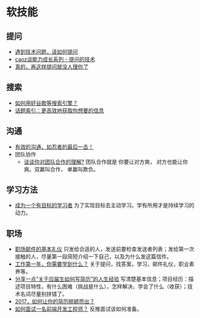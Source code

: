 # 软技能
## 提问
* [遇到技术问题，该如何提问](http://www.jianshu.com/p/19da64cc06ab)
* [caoz谈能力成长系列 - 提问的技术](http://mp.weixin.qq.com/s/zvGixaCSkVX64iNNkksyUw)
* [真的，再这样提问就没人理你了](http://mp.weixin.qq.com/s/oFHMnwR7LvJjQsjF7SiJng)

## 搜索
* [如何用好谷歌等搜索引擎？](https://www.zhihu.com/question/20161362/answer/14180620)
* [话题索引：更高效地获取你想要的信息](https://zhuanlan.zhihu.com/p/23740262)

## 沟通
* [有效的沟通，如忍者的最后一击！](http://zhangtielei.com/posts/blog-programmer-communication.html)
* 团队协作
  * [谈谈你对团队合作的理解?](https://www.zhihu.com/question/26496969) 团队合作就是 你要让对方爽， 对方也能让你爽。双赢叫合作， 单赢叫欺负。

## 学习方法
* [成为一个有目标的学习者](https://daimajia.com/2017/02/25/you-need-a-goal/) 为了实现目标去主动学习。学有所用才是持续学习的动力。

## 职场
* [职场邮件的基本礼仪](http://mp.weixin.qq.com/s/rD4XbHpgerPCYJErBxAD7w) 只发给合适的人，发送前要检查发送者列表；发给第一次接触的人，尽量第一段简短介绍一下自己，以及为什么发这篇信件。
* [工作第一年，你需要学到什么？](http://mp.weixin.qq.com/s/XlRFuquBH1tBNiX8Mnky_g) 关于提问，找答案，学习，邮件礼仪，职业素养等。
* [分享一点“关于应届生如何写简历”的人生经验](http://weibo.com/ttarticle/p/show?id=2309404080297791597267) 写清楚基本信息；项目经历：描述项目特性，有什么困难（挑战是什么），怎样解决，学会了什么（收获）；技术名词尽量别拼错了。
* [2017，如何让你的简历脱颖而出？](http://mp.weixin.qq.com/s/rs-tgkYvAKOpIZtGi5JPew)
* [如何面试一名前端开发工程师？](http://www.html-js.com/article/2961?from=timeline&isappinstalled=0) 反推面试该如何准备。